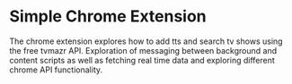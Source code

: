 # Simple Chrome Extension
The chrome extension explores how to add tts and search tv shows using the free tvmazr API.
Exploration of messaging between background and content scripts as well as fetching real time data and exploring different chrome API functionality. 
